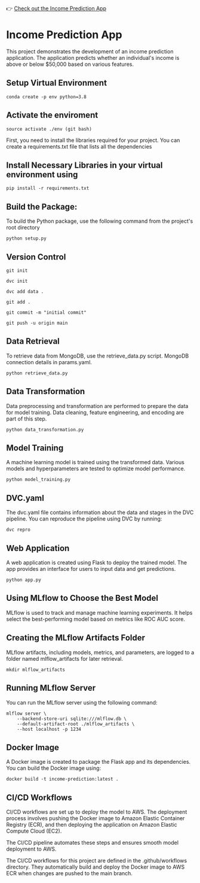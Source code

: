 👉 [Check out the Income Prediction App](http://13.50.4.196:8080/)

# Income Prediction App

This project demonstrates the development of an income prediction application. The application predicts whether an individual's income is above or below $50,000 based on various features.

## Setup Virtual Environment
```
conda create -p env python=3.8
```
## Activate the enviroment
```
source activate ./env (git bash)
```
First, you need to install the libraries required for your project. You can create a requirements.txt file that lists all the dependencies

## Install Necessary Libraries in your virtual environment using
```
pip install -r requirements.txt
```
## Build the Package:
To build the Python package, use the following command from the project's root directory
```
python setup.py
```
## Version Control
```
git init
```
```
dvc init
```
```
dvc add data .
```
```
git add .
```
```
git commit -m "initial commit"
```
```
git push -u origin main

```
## Data Retrieval
To retrieve data from MongoDB, use the retrieve_data.py script. MongoDB connection details in params.yaml.
```
python retrieve_data.py
```
## Data Transformation
Data preprocessing and transformation are performed to prepare the data for model training. Data cleaning, feature engineering, and encoding are part of this step.
```
python data_transformation.py
```
## Model Training
A machine learning model is trained using the transformed data. Various models and hyperparameters are tested to optimize model performance.
```
python model_training.py
```
## DVC.yaml
The dvc.yaml file contains information about the data and stages in the DVC pipeline. You can reproduce the pipeline using DVC by running:
```
dvc repro
```
## Web Application
A web application is created using Flask to deploy the trained model. The app provides an interface for users to input data and get predictions.
```
python app.py
```
## Using MLflow to Choose the Best Model
MLflow is used to track and manage machine learning experiments. It helps select the best-performing model based on metrics like ROC AUC score.

## Creating the MLflow Artifacts Folder
MLflow artifacts, including models, metrics, and parameters, are logged to a folder named mlflow_artifacts for later retrieval.
```
mkdir mlflow_artifacts
```
## Running MLflow Server
You can run the MLflow server using the following command:
```
mlflow server \
    --backend-store-uri sqlite:///mlflow.db \
    --default-artifact-root ./mlflow_artifacts \
    --host localhost -p 1234
```
## Docker Image
A Docker image is created to package the Flask app and its dependencies. You can build the Docker image using:
```
docker build -t income-prediction:latest .
```
## CI/CD Workflows
CI/CD workflows are set up to deploy the model to AWS. The deployment process involves pushing the Docker image to Amazon Elastic Container Registry (ECR), and then deploying the application on Amazon Elastic Compute Cloud (EC2).

The CI/CD pipeline automates these steps and ensures smooth model deployment to AWS.

The CI/CD workflows for this project are defined in the .github/workflows directory. They automatically build and deploy the Docker image to AWS ECR when changes are pushed to the main branch.

